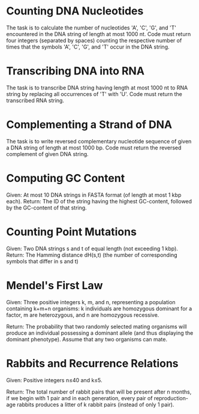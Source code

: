 # Counting DNA Nucleotides

The task is to calculate the number of nucleotides 'A', 'C', 'G', and 'T' encountered in the DNA string of length at most 1000 nt. Code must return four integers (separated by spaces) counting the respective number of times that the symbols 'A', 'C', 'G', and 'T' occur in the DNA string.

# Transcribing DNA into RNA

The task is to transcribe DNA string having length at most 1000 nt to RNA string by replacing all occurrences of 'T' with 'U'. Code must return the transcribed RNA string.

# Complementing a Strand of DNA

The task is to write reversed complementary nucleotide sequence of given a DNA string of length at most 1000 bp. Code must return the reversed complement of given DNA string.

# Computing GC Content

Given: At most 10 DNA strings in FASTA format (of length at most 1 kbp each).
Return: The ID of the string having the highest GC-content, followed by the GC-content of that string. 

# Counting Point Mutations

Given: Two DNA strings s and t of equal length (not exceeding 1 kbp).
Return: The Hamming distance dH(s,t) (the number of corresponding symbols that differ in s and t)

# Mendel's First Law

Given: Three positive integers k, m, and n, representing a population containing k+m+n organisms: k individuals are homozygous dominant for a factor, m are heterozygous, and n are homozygous recessive.

Return: The probability that two randomly selected mating organisms will produce an individual possessing a dominant allele (and thus displaying the dominant phenotype). Assume that any two organisms can mate.

# Rabbits and Recurrence Relations

Given: Positive integers n≤40 and k≤5.

Return: The total number of rabbit pairs that will be present after n months, if we begin with 1 pair and in each generation, every pair of reproduction-age rabbits produces a litter of k rabbit pairs (instead of only 1 pair).
